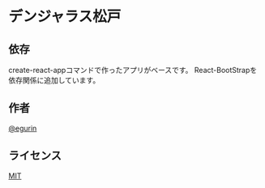 # デンジャラス松戸

## 依存

create-react-appコマンドで作ったアプリがベースです。
React-BootStrapを依存関係に追加しています。

## 作者

[@egurin](https://github.com/egurin/)

## ライセンス

[MIT](https://raw.githubusercontent.com/b4b4r07/dotfiles/master/doc/LICENSE-MIT.txt)

